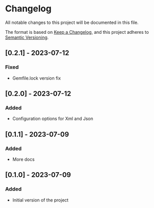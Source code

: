 # Changelog

All notable changes to this project will be documented in this file.

The format is based on [Keep a Changelog](https://keepachangelog.com/en/1.0.0/),
and this project adheres to [Semantic Versioning](https://semver.org/spec/v2.0.0.html).

## [0.2.1] - 2023-07-12

### Fixed

- Gemfile.lock version fix

## [0.2.0] - 2023-07-12

### Added

- Configuration options for Xml and Json

## [0.1.1] - 2023-07-09

### Added

- More docs

## [0.1.0] - 2023-07-09

### Added

- Initial version of the project
